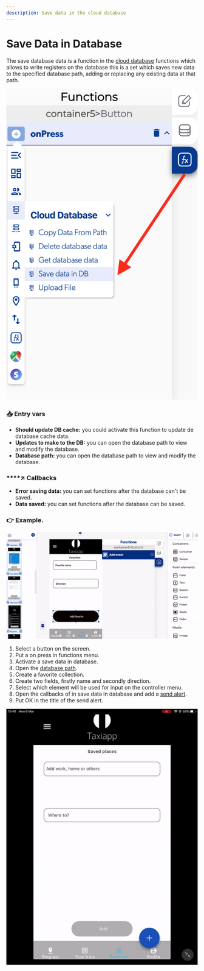 ```yaml
---
description: Save data in the cloud database
---
```


# Save Data in Database

The save database data is a function in the [cloud database](./) functions which allows to write registers on the database this is a set which saves new data to the specified database path, adding or replacing any existing data at that path.

![](../../../.gitbook/assets/captura-de-pantalla-2020-02-10-a-la-s-11.43.06.png)

### 📥 Entry vars <a id="entry-vars"></a>

* **Should update DB cache:** you could activate this function to update de database cache data.
* **Updates to make to the DB:** you can open the database path to view and modify the database.
* **Database path:** you can open the database path to view and modify the database.

### \*\*\*\*↗ **Callbacks**

* **Error saving data:** you can set functions after the database can't be saved.
* **Data saved:** you can set functions after the database can be saved. 

### 👉 Example.  <a id="examples"></a>

![](../../../.gitbook/assets/ezgif.com-video-to-gif-28.gif)

1. Select a button on the screen.
2. Put a on press in functions menu.
3. Activate a save data in database.
4. Open the [database path](../../database/database-editor/open-database-editor.md).
5. Create a favorite collection.
6. Create two fields, firstly name and secondly direction.
7. Select which element will be used for input on the controller menu.
8. Open the callbacks of in save data in database and add a [send alert](../notifications/send-alert.md).
9. Put OK in the title of the send alert.

![](../../../.gitbook/assets/ezgif.com-video-to-gif-3%20%284%29.gif)

